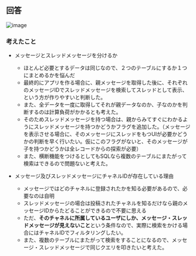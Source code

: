 ## 回答

![image](https://user-images.githubusercontent.com/43722788/185442985-5f45f7d8-c66c-47be-85d3-3ec0b433bb51.png)


### 考えたこと
- メッセージとスレッドメッセージを分けるか
  - ほとんど必要とするデータは同じなので、２つのテーブルにするか１つにまとめるかを悩んだ
  - 最終的にアプリを作る場合に、親メッセージを取得した後に、それぞれのメッセージIDでスレッドメッセージを検索してスレッドとして表示、という方が作りやすいと判断した。
  - また、全データを一度に取得してそれが親データなのか、子なのかを判断するのは計算負荷がかかるとも考えた。
  - そのためスレッドメッセージを持つ場合は、親からみてすぐにわかるようにスレッドメッセージを持つかどうかフラグを追加した。（メッセージを表示させる場合に、そのメッセージにスレッドをもつUIが必要かどうかの判断を早く行いたい。仮にこのフラグがないと、そのメッセージが子を持つかどうかは全レコードからの探索が必要）
  - また、横断機能をつけるとしてもSQLなら複数のテーブルにまたがって検索はできるので問題ないと考えた。

- メッセージ及びスレッドメッセージにチャネルIDが存在している理由
  - メッセージではどのチャネルに登録されたかを知る必要があるので、必要なのは自明
  - スレッドメッセージの場合は投稿されたチャネルを知るだけなら親のメッセージIDからたどることができるので不要に思える
  - ただ、**そのチャネルに所属しているユーザにしか、メッセージ・スレッドメッセージが見えないこと**という条件なので、実際に検索をかける場合にはチャネルIDでフィルタリングしたい。
  - また、複数のテーブルにまたがって検索をすることになるので、メッセージ・スレッドメッセージで同じクエリを叩きたいと考えた。
　
